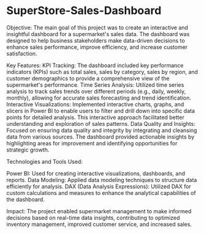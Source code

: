 # SuperStore-Sales-Dashboard
Objective: 
The main goal of this project was to create an interactive and insightful dashboard for a supermarket's sales data. The dashboard was designed to help business stakeholders make data-driven decisions to enhance sales performance, improve efficiency, and increase customer satisfaction.

Key Features:
KPI Tracking: The dashboard included key performance indicators (KPIs) such as total sales, sales by category, sales by region, and customer demographics to provide a comprehensive view of the supermarket's performance.
Time Series Analysis: Utilized time series analysis to track sales trends over different periods (e.g., daily, weekly, monthly), allowing for accurate sales forecasting and trend identification.
Interactive Visualizations: Implemented interactive charts, graphs, and slicers in Power BI to enable users to filter and drill down into specific data points for detailed analysis. This interactive approach facilitated better understanding and exploration of sales patterns.
Data Quality and Insights: Focused on ensuring data quality and integrity by integrating and cleansing data from various sources. The dashboard provided actionable insights by highlighting areas for improvement and identifying opportunities for strategic growth.

Technologies and Tools Used:

Power BI: Used for creating interactive visualizations, dashboards, and reports.
Data Modeling: Applied data modeling techniques to structure data efficiently for analysis.
DAX (Data Analysis Expressions): Utilized DAX for custom calculations and measures to enhance the analytical capabilities of the dashboard.

Impact:
The project enabled supermarket management to make informed decisions based on real-time data insights, contributing to optimized inventory management, improved customer service, and increased sales.

